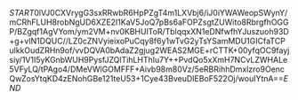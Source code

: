 $START$0lVJ0CXVrygG3sxRRwbR6HpPZgT4m1LXVbj6/iJ0iYWAWeopSWynY/mCRhFLUH8robNgUD6XZE2I1KaV5JoQ7pBs6aFOPZsgtZUWito8RbrgfhOGGP/BZgqf1AgVYom/ym2VM+nv0KBHUlToR/TblqqxXN1eDNfwfhYJuszuoh93D+g+vlN1DQUC//LZ0cZNVyieixoPuCqy8f6y1wTvG2yTsYSamMDU1GICfaTCPulkkOudZRHn9of/vvDQVA0bAdaZ2gjug2WEAS2MGE+rCTTK+00yfqOC9fayjsiy/1V1I5yKGnbWUH9PysfJZQlTihLHThlu7Y++PvdQo5xXmH7NCvLZWHALe5VFyLQ/tPAgo4/DMeVWlGOMFFF+Aivb98m80Vz/5eRBRihhDmxlzro9OencQwZosYtqKD4zENohGBe121teU53+1Cye43BveuDIEBoF522Oj/wouIYtnA==$END$